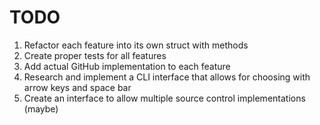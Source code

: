 # TODO
1. Refactor each feature into its own struct with methods
2. Create proper tests for all features
3. Add actual GitHub implementation to each feature
4. Research and implement a  CLI interface that allows for choosing with arrow keys and space bar
5. Create an interface to allow multiple source control implementations (maybe)